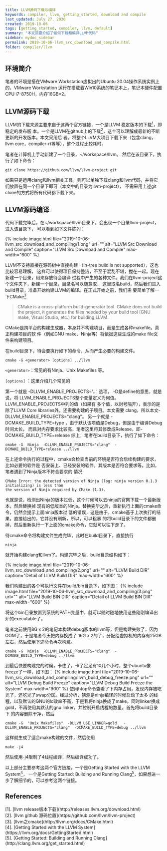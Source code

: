 ```yaml
---
title: LLVM源码下载与编译
keywords: compiler, llvm, getting_started, download and compile
last_updated: July 27, 2020
created: 2019-10-06
tags: [getting_started, compiler, llvm, default]
summary: "本文简要介绍了如何下载和编译LLVM代码"
sidebar: mydoc_sidebar
permalink: 2019-10-06-llvm_src_download_and_compile.html
folder: compiler/llvm
---
```


## 环境简介
笔者的环境是搭在VMware Workstation虚拟出的Ubuntu 20.04操作系统实例上的，VMware Workstation
运行在搭载着Win10系统的笔记本上，笔记本硬件配置 CPU i7-8750H，内存16GB*2。

## LLVM源码下载
LLVM的下载来源主要来自于这两个官方链接，一个是LLVM 稳定版本的下载[<sup>1</sup>](#refer-anchor-1)，即稳定的发布版
本。一个是LLVM在github上的下载[<sup>2</sup>](#refer-anchor-2)，这个可以理解成最新的不断更新的开发版本。本文采用后
者。将整个LLVM大项目下载下来（包含clang，llvm core，compiler-rt等等），整个过程比较耗时。

笔者在计算机上手动新建了一个目录，~/workspace/llvm。 然后在该目录下，执行了如下命令： 
```
git clone https://github.com/llvm/llvm-project.git
```
如果只是运用clang和llvm相关工具，则可以单独下载clang和llvm代码，并将它们放置在同一个目录下即可（本文中的目录为llvm-project），
不需采用上述git clone的方式将所有代码都下载下来。


## LLVM源码编译
代码下载完毕后，在~/workspace/llvm目录下，会出现一个目录llvm-project，进入该目录下，
可以看到如下文件陈列：


{% include image.html file="2019-10-06-llvm_src_download_and_compiling/1.png" url="" alt="LLVM Src Download and Compile" caption="LLVM Src Download and Compile" max-width="600" %}

LLVM不支持直接在源码树中直接构建 （in-tree build is not supported），这也比较容易理解，
这样可以使得项目保持整洁，不至于混乱不堪，搅在一起。现在新建一个目录，用来存放待会编译
过程中产生的各种文件。我们在llvm-project这个文件夹下，新建一个目录，目录名可以随意取，
这里取名build，然后我们进入build目录，准备开始构建LLVM的编译。在正式开始之前，我们需
要简单了解一下CMake[<sup>3</sup>](#refer-anchor-3)

> CMake is a cross-platform build-generator tool. CMake does not build the project, it
> generates the files needed by your build tool (GNU make, Visual Studio, etc.) for
> building LLVM.

CMake是跨平台的构建生成器，本身并不构建项目，而是生成各种makefile。真正构建项目的软
件（例如GNU make、Ninja等）将依据这些生成的make file文件来构建项目。

在build目录下，待会要执行如下的命令，从而产生必要的构建文件。

```
cmake -G <generator> [options] ../llvm
```

`<generator>`：常见的有Ninja、Unix Makefiles 等。

`[options]` ：这里介绍几个常见的

第一个就是 -DLLVM_ENABLE_PROJECTS='...' 选项， -D是define的意思，就是说，将
LLVM_ENABLE_PROJECTS整个变量定义为何值。LLVM_ENABLE_PROJECTS中列的值（如果有
多个值，以封号隔开），表示的是除了LLVM Core libraries外，还需要构建的子项目。本文需要
clang，所以本文-DLLVM_ENABLE_PROJECTS="clang"。
另一个就是 -DCMAKE_BUILD_TYPE=type ，由于默认该项值是Debug，但是由于编译Debug时间太长，
而且对内存要求比较高，笔者这里将其修改成Release，即-DCMAKE_BUILD_TYPE=release
综上，笔者在build目录下，执行了如下命令：

```
cmake -G  Ninja  -DLLVM_ENABLE_PROJECTS="clang"  -DCMAKE_BUILD_TYPE=release ../llvm
```


在上述命令执行的过程中，cmake会检查当前的环境是否符合后续构建的要求，比如必要的软件是
否安装上、已经安装的软件，其版本是否符合要求等。比如，笔者遇到了Ninja版本不符合要求的
情况:

```
CMake Error: the detected version of Ninja (log: ninja version 0.1.3 initializing) is less than
the version of Ninja required by CMake (1.3).
```
也就是说，检测出Ninja的版本过低，这个时候可以去ninja的官网下载一个最新版本，然后替换掉
现有的低版本的Ninja。替换完毕之后，重新执行上面的cmake命令，仍然会提示上面ninja版本过
低的错误，这是由于，cmake基于上次执行的结果，直接给出的，它并没有刷新，所以，可以粗暴
的将build目录下的文件都删掉，然后重新执行一下上面的cmake命令，它就可以往下走了。

待cmake命令将构建文件生成完毕，此时在build目录下，直接执行
```
ninja
```
就开始构建clang和llvm了。构建完毕之后，build目录结构如下：

{% include image.html file="2019-10-06-llvm_src_download_and_compiling/2.png" url="" alt="LLVM Build DIR" caption="Detail of LLVM Build DIR" max-width="600" %}

我们构建出的各个可执行文件在build/bin目录下，如下图：
{% include image.html file="2019-10-06-llvm_src_download_and_compiling/3.png" url="" alt="LLVM Build BIN DIR" caption="Detail of LLVM Build BIN DIR" max-width="600" %}

将这个bin目录放置到系统的PATH变量中，就可以随时随地使用这些刚刚编译出炉的executable了。

笔者之前使用8G x 2的笔记本构建debug版本的llvm等，但是构建失败了，因为OOM了，于是笔者今天把内存换成了
16G x 2的了，分配给虚拟机的内存有25GB左右，然后使用下述命令再次构建。
```
cmake -G  Ninja  -DLLVM_ENABLE_PROJECTS="clang"  -DCMAKE_BUILD_TYPE=debug ../llvm
```
到最后快要构建完的时候，卡住了，卡了足足有10几个小时，整个ubuntu像freeze了一样，如下图：
{% include image.html file="2019-10-06-llvm_src_download_and_compiling/llvm_build_debug_freeze.png" url="" alt="LLVM Debug Build Freeze" caption="LLVM Debug Build Freeze the System" max-width="900" %}
使用htop命令查看了下内存占用，发现内存被吃光了，还吃光了swap分区。经过分析，猜测是ninja编译的时候启动了太多
的线程，以及默认的GNU的ld效率不高，于是我将ninja换成了make，同时linker换成gold，不再使用其默认的gnu linker，并控制开启线程的数量。首先将build目录下
的内容删除干净，然后
```
cmake -G  "Unix Makefiles"  -DLLVM_USE_LINKER=gold   -DLLVM_ENABLE_PROJECTS="clang"  -DCMAKE_BUILD_TYPE=debug ../llvm
```
这样就生成了适合make构建的文件，然后使用
```
make -j4
```
然后使用-j4限制了4线程编译，然后编译成功了。


以上部分主要参考这两个官方链接，一个是Getting Started with the LLVM System[<sup>4</sup>](#refer-anchor-4)，
一个是Getting Started: Building and Running Clang[<sup>5</sup>](#refer-anchor-5)，如果想进一步了解细节的，可以参考这两个链接。


## References

<div id="refer-anchor-1"></div>
[1]. [llvm release版本下载](http://releases.llvm.org/download.html)
<div id="refer-anchor-2"></div>
[2]. [llvm github 源码位置](https://github.com/llvm/llvm-project)
<div id="refer-anchor-3"></div>
[3]. [llvm之cmake](http://llvm.org/docs/CMake.html)
<div id="refer-anchor-4"></div>
[4]. [Getting Started with the LLVM System](https://llvm.org/docs/GettingStarted.html)
<div id="refer-anchor-5"></div>
[5]. [Getting Started: Building and Running Clang](http://clang.llvm.org/get_started.html)
